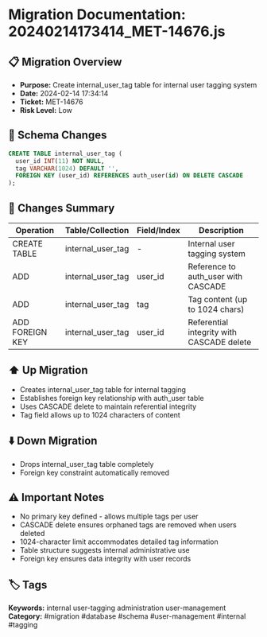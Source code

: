 # Migration Documentation: 20240214173414_MET-14676.js

## 📋 Migration Overview
- **Purpose:** Create internal_user_tag table for internal user tagging system
- **Date:** 2024-02-14 17:34:14
- **Ticket:** MET-14676
- **Risk Level:** Low

## 🔧 Schema Changes
```sql
CREATE TABLE internal_user_tag (
  user_id INT(11) NOT NULL,
  tag VARCHAR(1024) DEFAULT '',
  FOREIGN KEY (user_id) REFERENCES auth_user(id) ON DELETE CASCADE
);
```

## 📝 Changes Summary
| Operation | Table/Collection | Field/Index | Description |
|-----------|-----------------|-------------|-------------|
| CREATE TABLE | internal_user_tag | - | Internal user tagging system |
| ADD | internal_user_tag | user_id | Reference to auth_user with CASCADE |
| ADD | internal_user_tag | tag | Tag content (up to 1024 chars) |
| ADD FOREIGN KEY | internal_user_tag | user_id | Referential integrity with CASCADE delete |

## ⬆️ Up Migration
- Creates internal_user_tag table for internal tagging
- Establishes foreign key relationship with auth_user table
- Uses CASCADE delete to maintain referential integrity
- Tag field allows up to 1024 characters of content

## ⬇️ Down Migration
- Drops internal_user_tag table completely
- Foreign key constraint automatically removed

## ⚠️ Important Notes
- No primary key defined - allows multiple tags per user
- CASCADE delete ensures orphaned tags are removed when users deleted
- 1024-character limit accommodates detailed tag information
- Table structure suggests internal administrative use
- Foreign key ensures data integrity with user records

## 🏷️ Tags
**Keywords:** internal user-tagging administration user-management
**Category:** #migration #database #schema #user-management #internal #tagging
